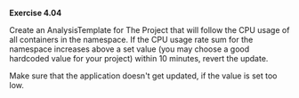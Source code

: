 **Exercise 4.04**

 Create an AnalysisTemplate for The Project that will follow the CPU usage of all containers in the namespace.
If the CPU usage rate sum for the namespace increases above a set value (you may choose a good hardcoded value for your project) within 10 minutes, revert the update.

Make sure that the application doesn't get updated, if the value is set too low.